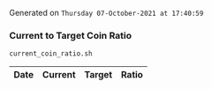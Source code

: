 Generated on `Thursday 07-October-2021 at 17:40:59`

### Current to Target Coin Ratio
`current_coin_ratio.sh`

Date|Current|Target|Ratio
---|---|---|---
